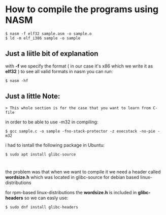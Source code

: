 # How to compile the programs using NASM
    
    $ nasm -f elf32 sample.asm -o sample.o
    $ ld -m elf_i386 sample -o sample

## Just a liitle bit of explanation

with **-f** we specify the format ( in our case it's x86 which we write it as **elf32** )
to see all valid formats in nasm you can run:

    $ nasm -hf


## Just a little Note:

    > This whole section is for the case that you want to learn from C-file

in order to be able to use -m32 in compiling:

    $ gcc sample.c -o sample -fno-stack-protector -z execstack -no-pie -m32


i had to isntall the following package in Ubuntu:

    $ sudo apt install glibc-source

#

the problem was that when we want to compile it we need a header called **wordsize.h** which was located in glibc-source for debian based linux-distributions

for rpm-based linux-distributions the **wordsize.h** is included in **glibc-headers** so we can easly use:

    $ sudo dnf install glibc-headers

